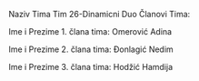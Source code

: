 Naziv Tima Tim 26-Dinamicni Duo
Članovi Tima:

Ime i Prezime 1. člana tima: Omerović Adina

Ime i Prezime 2. člana tima: Đonlagić Nedim

Ime i Prezime 3. člana tima: Hodžić Hamdija 
